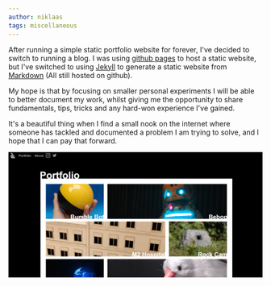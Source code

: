 ```yaml
---
author: niklaas
tags: miscellaneous
---
```

After running a simple static portfolio website for forever, I've decided to switch to running a blog. I was using [github pages](https://pages.github.com/) to host a static website, but I've switched to using [Jekyll](https://jekyllrb.com/) to generate a static website from [Markdown](https://daringfireball.net/projects/markdown/) (All still hosted on github).

My hope is that by focusing on smaller personal experiments I will be able to better document my work, whilst giving me the opportunity to share fundamentals, tips, tricks and any hard-won experience I've gained.

It's a beautiful thing when I find a small nook on the internet where someone has tackled and documented a problem I am trying to solve, and I hope that I can pay that forward.

![A screenshot of the old niklaas.co.uk homepage](assets/images/posts/old-website.png "The old website ...")